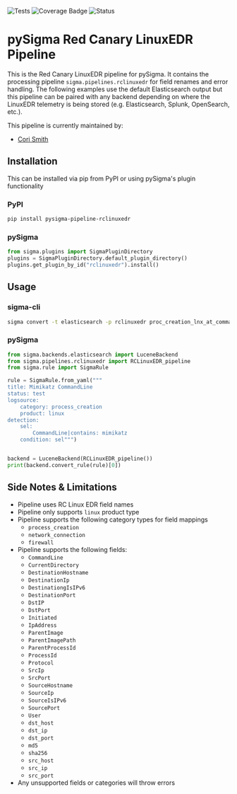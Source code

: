 ![Tests](https://github.com/7RedViolin/pySigma-pipeline-rclinuxedr/actions/workflows/test.yml/badge.svg)
![Coverage Badge](https://img.shields.io/endpoint?url=https://gist.githubusercontent.com/7RedViolin/71e0645bb5e484316692e2122f3c2c55/raw/7RedViolin-pySigma-pipeline-rclinuxedr.json)
![Status](https://img.shields.io/badge/Status-release-green)

# pySigma Red Canary LinuxEDR Pipeline

This is the Red Canary LinuxEDR pipeline for pySigma. It contains the processing pipeline `sigma.pipelines.rclinuxedr` for field renames and error handling. The following examples use the default Elasticsearch output but this pipeline can be paired with any backend depending on where the LinuxEDR telemetry is being stored (e.g. Elasticsearch, Splunk, OpenSearch, etc.).

This pipeline is currently maintained by:

* [Cori Smith](https://github.com/7RedViolin/)


## Installation
This can be installed via pip from PyPI or using pySigma's plugin functionality

### PyPI
```bash
pip install pysigma-pipeline-rclinuxedr
```

### pySigma
```python
from sigma.plugins import SigmaPluginDirectory
plugins = SigmaPluginDirectory.default_plugin_directory()
plugins.get_plugin_by_id("rclinuxedr").install()
```

## Usage

### sigma-cli
```bash
sigma convert -t elasticsearch -p rclinuxedr proc_creation_lnx_at_command.yml
```

### pySigma
```python
from sigma.backends.elasticsearch import LuceneBackend
from sigma.pipelines.rclinuxedr import RCLinuxEDR_pipeline
from sigma.rule import SigmaRule

rule = SigmaRule.from_yaml("""
title: Mimikatz CommandLine
status: test
logsource:
    category: process_creation
    product: linux
detection:
    sel:
        CommandLine|contains: mimikatz
    condition: sel""")


backend = LuceneBackend(RCLinuxEDR_pipeline())
print(backend.convert_rule(rule)[0])
```

## Side Notes & Limitations
- Pipeline uses RC Linux EDR field names
- Pipeline only supports `linux` product type
- Pipeline supports the following category types for field mappings
  - `process_creation`
  - `network_connection`
  - `firewall`
- Pipeline supports the following fields:
  - `CommandLine`
  - `CurrentDirectory`
  - `DestinationHostname`
  - `DestinationIp`
  - `DestinationgIsIPv6`
  - `DestinationPort`
  - `DstIP`
  - `DstPort`
  - `Initiated`
  - `IpAddress`
  - `ParentImage`
  - `ParentImagePath`
  - `ParentProcessId`
  - `ProcessId`
  - `Protocol`
  - `SrcIp`
  - `SrcPort`
  - `SourceHostname`
  - `SourceIp`
  - `SourceIsIPv6`
  - `SourcePort`
  - `User`
  - `dst_host`
  - `dst_ip`
  - `dst_port`
  - `md5`
  - `sha256`
  - `src_host`
  - `src_ip`
  - `src_port`
- Any unsupported fields or categories will throw errors
